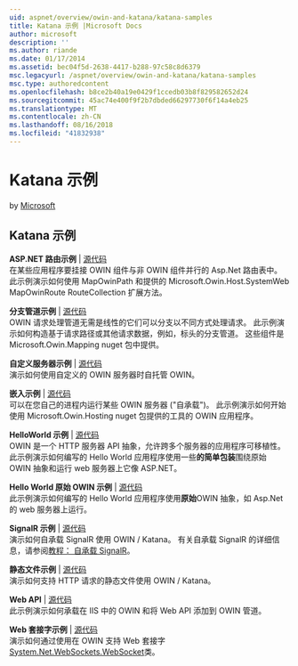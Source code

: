 ```yaml
---
uid: aspnet/overview/owin-and-katana/katana-samples
title: Katana 示例 |Microsoft Docs
author: microsoft
description: ''
ms.author: riande
ms.date: 01/17/2014
ms.assetid: bec04f5d-2638-4417-b288-97c58c8d6379
msc.legacyurl: /aspnet/overview/owin-and-katana/katana-samples
msc.type: authoredcontent
ms.openlocfilehash: b8ce2b40a19e0429f1ccedb03b8f829582652d24
ms.sourcegitcommit: 45ac74e400f9f2b7dbded66297730f6f14a4eb25
ms.translationtype: MT
ms.contentlocale: zh-CN
ms.lasthandoff: 08/16/2018
ms.locfileid: "41832938"
---
```

<a name="katana-samples"></a>Katana 示例
====================
by [Microsoft](https://github.com/microsoft)

## <a name="katana-samples"></a>Katana 示例

**ASP.NET 路由示例** | [源代码](https://github.com/aspnet/samples/tree/master/samples/aspnet/Katana/AspNetRoutes)  
在某些应用程序要挂接 OWIN 组件与非 OWIN 组件并行的 Asp.Net 路由表中。 此示例演示如何使用 MapOwinPath 和提供的 Microsoft.Owin.Host.SystemWeb MapOwinRoute RouteCollection 扩展方法。

**分支管道示例** | [源代码](https://github.com/aspnet/samples/tree/master/samples/aspnet/Katana/BranchingPipelines)  
OWIN 请求处理管道无需是线性的它们可以分支以不同方式处理请求。 此示例演示如何构造基于请求路径或其他请求数据，例如，标头的分支管道。 这些组件是 Microsoft.Owin.Mapping nuget 包中提供。

**自定义服务器示例** | [源代码](https://github.com/aspnet/samples/tree/master/samples/aspnet/Katana/CustomServer)   
演示如何使用自定义的 OWIN 服务器时自托管 OWIN。

**嵌入示例** | [源代码](https://github.com/aspnet/samples/tree/master/samples/aspnet/Katana/Embedded)  
可以在您自己的进程内运行某些 OWIN 服务器 (&quot;自承载&quot;)。 此示例演示如何开始使用 Microsoft.Owin.Hosting nuget 包提供的工具的 OWIN 应用程序。

**HelloWorld 示例** | [源代码](https://github.com/aspnet/samples/tree/master/samples/aspnet/Katana/HelloWorld)  
OWIN 是一个 HTTP 服务器 API 抽象，允许跨多个服务器的应用程序可移植性。 此示例演示如何编写的 Hello World 应用程序使用一些**的简单包装**围绕原始 OWIN 抽象和运行 web 服务器上它像 ASP.NET。

**Hello World 原始 OWIN 示例** | [源代码](https://github.com/aspnet/samples/tree/master/samples/aspnet/Katana/HelloWorldRawOwin)  
此示例演示如何编写的 Hello World 应用程序使用**原始**OWIN 抽象，如 Asp.Net 的 web 服务器上运行。

**SignalR 示例** | [源代码](https://github.com/aspnet/samples/tree/master/samples/aspnet/Katana/SignalR)  
演示如何自承载 SignalR 使用 OWIN / Katana。 有关自承载 SignalR 的详细信息，请参阅[教程： 自承载 SignalR](../../../signalr/overview/deployment/tutorial-signalr-self-host.md)。

**静态文件示例** | [源代码](https://github.com/aspnet/samples/tree/master/samples/aspnet/Katana/StaticFilesSample)   
演示如何支持 HTTP 请求的静态文件使用 OWIN / Katana。

**Web API** | [源代码](https://github.com/aspnet/samples/tree/master/samples/aspnet/Katana/WebApi)   
此示例演示如何承载在 IIS 中的 OWIN 和将 Web API 添加到 OWIN 管道。

**Web 套接字示例** | [源代码](https://github.com/aspnet/samples/tree/master/samples/aspnet/Katana/WebSocketSample)   
演示如何通过使用在 OWIN 支持 Web 套接字[System.Net.WebSockets.WebSocket](https://msdn.microsoft.com/library/system.net.websockets.websocket(v=vs.110).aspx)类。
